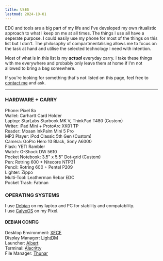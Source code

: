 ```yaml
---
title: USES
lastmod: 2024-10-01
---
```


EDC and tools are a big part of my life and I've developed my own ritualistic approach to what I keep on me at all times. The things I use all have a seperate purpose. I could easily use my phone for most of the things on this list but I don't. The philosophy of compartmentalising allows me to focus on the task at hand and utilise the selected technology I need with intention.

Most of what is in this list is my ***actual*** everyday carry. I take these things with me everywhere and probably only leave them at home if I'm not allowed to bring a bag somewhere.

If you're looking for something that's not listed on this page, feel free to [contact me](/contact) and ask.

---

### HARDWARE + CARRY

Phone: Pixel 8a\
Wallet: Carhartt Card Holder\
Laptop: StarLabs Starbook MK V, ThinkPad T480 (Custom)\
Writer: iPad Mini + ProtoArc XK01 TP\
Reader: Moaan InkPalm Mini 5 Pro\
MP3 Player: iPod Classic 5th Gen (Custom)\
Camera: GoPro Hero 10 Black, Sony A6000\
Flask: YETI Rambler\
Watch: G-Shock DW 5610\
Pocket Notebook: 3.5" x 5.5" Dot-grid (Custom)\
Pen: Rotring 600 + Nitecore NTP31\
Pencil: Rotring 600 + Pentel P209\
Lighter: Zippo\
Multi-Tool: Leatherman Rebar EDC\
Pocket Trash: Fatman

### OPERATING SYSTEMS

I use [Debian](https://www.debian.org/) on my laptop and PC for stability and compatability.\
I use [CalyxOS](https://calyxos.org/) on my Pixel.

#### DEBIAN CONFIG

Desktop Environment: [XFCE](https://xfce.org/)\
Display Manager: [LightDM](https://github.com/canonical/lightdm)\
Launcher: [Albert](https://github.com/albertlauncher/albert)\
Terminal: [Alacritty](https://github.com/alacritty/alacritty)\
File Manager: [Thunar](https://github.com/xfce-mirror/thunar)